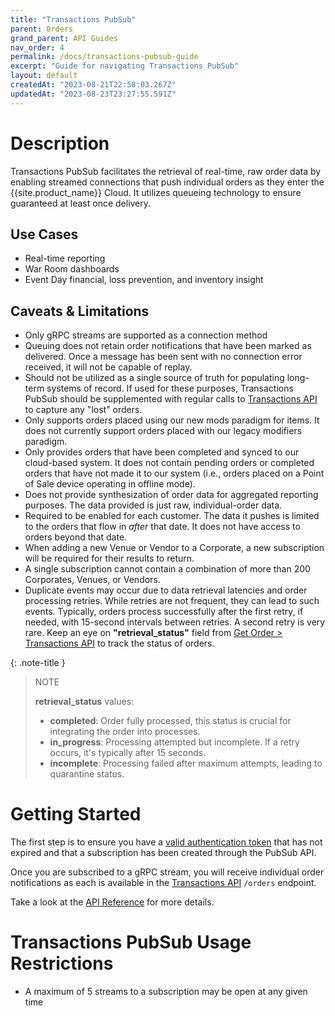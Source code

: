 ```yaml
---
title: "Transactions PubSub"
parent: Orders
grand_parent: API Guides
nav_order: 4
permalink: /docs/transactions-pubsub-guide
excerpt: "Guide for navigating Transactions PubSub"
layout: default
createdAt: "2023-08-21T22:58:03.267Z"
updatedAt: "2023-08-23T23:27:55.591Z"
---
```

# Description

Transactions PubSub facilitates the retrieval of real-time, raw order data by enabling streamed connections that push individual orders as they enter the {{site.product_name}} Cloud. It utilizes queueing technology to ensure guaranteed at least once delivery.

## Use Cases

- Real-time reporting
- War Room dashboards
- Event Day financial, loss prevention, and inventory insight

## Caveats & Limitations

- Only gRPC streams are supported as a connection method
- Queuing does not retain order notifications that have been marked as delivered. Once a message has been sent with no connection error received, it will not be capable of replay.
- Should not be utilized as a single source of truth for populating long-term systems of record. If used for these purposes, Transactions PubSub should be supplemented with regular calls to [Transactions API]({{site.baseurl}}/docs/transactions-api-guide) to capture any "lost" orders.
- Only supports orders placed using our new mods paradigm for items. It does not currently support orders placed with our legacy modifiers paradigm.
- Only provides orders that have been completed and synced to our cloud-based system. It does not contain pending orders or completed orders that have not made it to our system (i.e., orders placed on a Point of Sale device operating in offline mode).
- Does not provide synthesization of order data for aggregated reporting purposes. The data provided is just raw, individual-order data.
- Required to be enabled for each customer. The data it pushes is limited to the orders that flow in _after_ that date. It does not have access to orders beyond that date.
- When adding a new Venue or Vendor to a Corporate, a new subscription will be required for their results to return.
- A single subscription cannot contain a combination of more than 200 Corporates, Venues, or Vendors.
- Duplicate events may occur due to data retrieval latencies and order processing retries. While retries are not frequent, they can lead to such events. Typically, orders process successfully after the first retry, if needed, with 15-second intervals between retries. A second retry is very rare. Keep an eye on **"retrieval_status"** field from [Get Order > Transactions API]({{site.baseurl}}/reference/transactions#/GetOrder/getOrder) to track the status of orders.

{: .note-title }
> NOTE
>
> **retrieval_status** values:
>   * **completed**: Order fully processed, this status is crucial for integrating the order into processes.
>   * **in_progress**: Processing attempted but incomplete. If a retry occurs, it's typically after 15 seconds.
>   * **incomplete**: Processing failed after maximum attempts, leading to quarantine status.

# Getting Started

The first step is to ensure you have a [valid authentication token]({{site.baseurl}}/reference/transactions#/Auth/post_auth_transactions) that has not expired and that a subscription has been created through the PubSub API.

Once you are subscribed to a gRPC stream, you will receive individual order notifications as each is available in the [Transactions API]({{site.baseurl}}/docs/transactions-api-guide) `/orders` endpoint.

Take a look at the [API Reference]({{site.baseurl}}/reference/pubsub) for more details.

# Transactions PubSub Usage Restrictions

- A maximum of 5 streams to a subscription may be open at any given time
